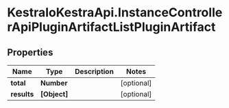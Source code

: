 # KestraIoKestraApi.InstanceControllerApiPluginArtifactListPluginArtifact

## Properties

Name | Type | Description | Notes
------------ | ------------- | ------------- | -------------
**total** | **Number** |  | [optional] 
**results** | **[Object]** |  | [optional] 


